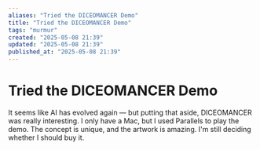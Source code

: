```yaml
---
aliases: "Tried the DICEOMANCER Demo"
title: "Tried the DICEOMANCER Demo"
tags: "murmur"
created: "2025-05-08 21:39"
updated: "2025-05-08 21:39"
published_at: "2025-05-08 21:39"
---
```


#  Tried the DICEOMANCER Demo

It seems like AI has evolved again — but putting that aside, DICEOMANCER was really interesting.
I only have a Mac, but I used Parallels to play the demo. The concept is unique, and the artwork is amazing.
I'm still deciding whether I should buy it.
